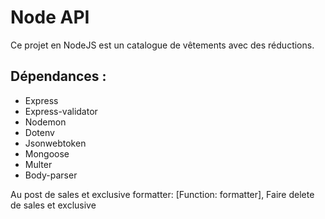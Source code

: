 # Node API

Ce projet en NodeJS est un catalogue de vêtements avec des réductions.

## Dépendances :

- Express
- Express-validator
- Nodemon
- Dotenv
- Jsonwebtoken
- Mongoose
- Multer
- Body-parser


Au post de sales et exclusive formatter: [Function: formatter],
Faire delete de sales et exclusive
